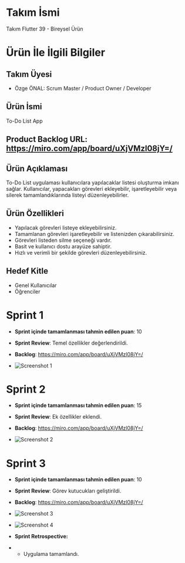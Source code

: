 # Takım İsmi
Takım Flutter 39 - Bireysel Ürün

# Ürün İle İlgili Bilgiler

## Takım Üyesi
- Özge ÖNAL: Scrum Master / Product Owner / Developer

## Ürün İsmi

To-Do List App

## Product Backlog URL: https://miro.com/app/board/uXjVMzl08jY=/

## Ürün Açıklaması

To-Do List uygulaması kullanıcılara yapılacaklar listesi oluşturma imkanı sağlar. Kullanıcılar, yapacakları görevleri ekleyebilir, işaretleyebilir veya silerek tamamlandıklarında listeyi düzenleyebilirler.

## Ürün Özellikleri

- Yapılacak görevleri listeye ekleyebilirsiniz.
- Tamamlanan görevleri işaretleyebilir ve listenizden çıkarabilirsiniz.
- Görevleri listeden silme seçeneği vardır.
- Basit ve kullanıcı dostu arayüze sahiptir.
- Hızlı ve verimli bir şekilde görevleri düzenleyebilirsiniz.

## Hedef Kitle
- Genel Kullanıcılar
- Öğrenciler

# Sprint 1

- **Sprint içinde tamamlanması tahmin edilen puan**: 10
 
- **Sprint Review**: Temel özellikler değerlendirildi.
  
- **Backlog**: https://miro.com/app/board/uXjVMzl08jY=/

- ![Screenshot 1](https://github.com/ozgeonall/OUA-Bootcamp/blob/main/project_name/project_images/to%20do%20(1).png)
 
# Sprint 2

- **Sprint içinde tamamlanması tahmin edilen puan**: 15
 
- **Sprint Review**: Ek özellikler eklendi. 
  
- **Backlog**: https://miro.com/app/board/uXjVMzl08jY=/

- ![Screenshot 2](https://github.com/ozgeonall/OUA-Bootcamp/blob/main/project_name/project_images/to%20do%20(2).png)

# Sprint 3

- **Sprint içinde tamamlanması tahmin edilen puan**: 10
 
- **Sprint Review**: Görev kutucukları geliştirildi.
  
- **Backlog**: https://miro.com/app/board/uXjVMzl08jY=/

- ![Screenshot 3](https://github.com/ozgeonall/OUA-Bootcamp/blob/main/project_name/project_images/to%20do%20(3).png)
- ![Screenshot 4](https://github.com/ozgeonall/OUA-Bootcamp/blob/main/project_name/project_images/to%20do%20(4).png)

- **Sprint Retrospective:**
- - Uygulama tamamlandı. 
